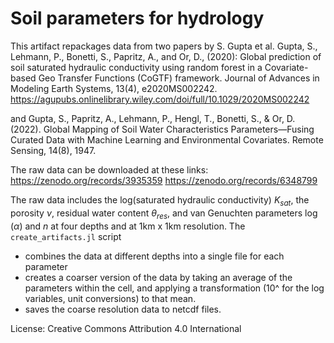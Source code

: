 # Soil parameters for hydrology
This artifact repackages data from two papers by S. Gupta et al.
Gupta, S., Lehmann, P., Bonetti, S., Papritz, A., and Or, D., (2020):
Global prediction of soil saturated hydraulic conductivity using random forest in a Covariate-based Geo Transfer Functions (CoGTF) framework.
Journal of Advances in Modeling Earth Systems, 13(4), e2020MS002242.
https://agupubs.onlinelibrary.wiley.com/doi/full/10.1029/2020MS002242

and
Gupta, S., Papritz, A., Lehmann, P., Hengl, T., Bonetti, S., & Or, D. (2022).
Global Mapping of Soil Water Characteristics Parameters—Fusing Curated Data with Machine Learning and Environmental Covariates.
Remote Sensing, 14(8), 1947.

The raw data can be downloaded at these links:
https://zenodo.org/records/3935359
https://zenodo.org/records/6348799


The raw data includes the log(saturated hydraulic conductivity) $K_{sat}$, the porosity $\nu$,
residual water content $\theta_{res}$, and van Genuchten parameters $\log (\alpha)$ and $n$ at four
depths and at 1km x 1km resolution.
The `create_artifacts.jl` script
- combines the data at different depths into a single file for each parameter
- creates a coarser version of the data by taking an average of the parameters within the cell, and applying a transformation (10^ for the log
variables, unit conversions) to that mean.
- saves the coarse resolution data to netcdf files.

License: Creative Commons Attribution 4.0 International